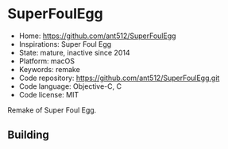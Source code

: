 # SuperFoulEgg

- Home: https://github.com/ant512/SuperFoulEgg
- Inspirations: Super Foul Egg
- State: mature, inactive since 2014
- Platform: macOS
- Keywords: remake
- Code repository: https://github.com/ant512/SuperFoulEgg.git
- Code language: Objective-C, C
- Code license: MIT

Remake of Super Foul Egg.

## Building
